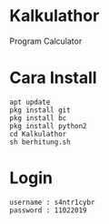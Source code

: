 # Kalkulathor
Program Calculator

# Cara Install
```
apt update
pkg install git
pkg install bc
pkg install python2
cd Kalkulathor
sh berhitung.sh
```
# Login
```
username : s4ntr1cybr
password : 11022019
```
